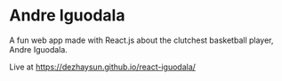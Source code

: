 # Andre Iguodala

A fun web app made with React.js about the clutchest basketball player, Andre Iguodala.

Live at https://dezhaysun.github.io/react-iguodala/
